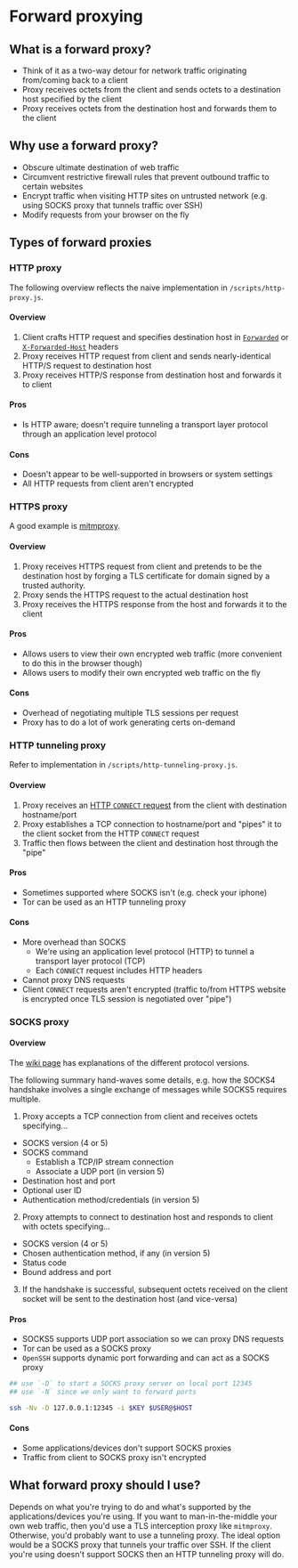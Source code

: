 # Forward proxying

## What is a forward proxy?

* Think of it as a two-way detour for network traffic originating from/coming back to a client
* Proxy receives octets from the client and sends octets to a destination host specified by the client
* Proxy receives octets from the destination host and forwards them to the client

## Why use a forward proxy?

* Obscure ultimate destination of web traffic
* Circumvent restrictive firewall rules that prevent outbound traffic to certain websites
* Encrypt traffic when visiting HTTP sites on untrusted network (e.g. using SOCKS proxy that tunnels traffic over SSH)
* Modify requests from your browser on the fly

## Types of forward proxies

### HTTP proxy

The following overview reflects the naive implementation in `/scripts/http-proxy.js`.

#### Overview

1. Client crafts HTTP request and specifies destination host in [`Forwarded`](https://developer.mozilla.org/en-US/docs/Web/HTTP/Headers/Forwarded) or [`X-Forwarded-Host`](https://developer.mozilla.org/en-US/docs/Web/HTTP/Headers/X-Forwarded-Host) headers
1. Proxy receives HTTP request from client and sends nearly-identical HTTP/S request to destination host
1. Proxy receives HTTP/S response from destination host and forwards it to client

#### Pros

* Is HTTP aware; doesn't require tunneling a transport layer protocol through an application level protocol

#### Cons

* Doesn't appear to be well-supported in browsers or system settings
* All HTTP requests from client aren't encrypted

### HTTPS proxy

A good example is [mitmproxy](https://mitmproxy.org/).

#### Overview
1. Proxy receives HTTPS request from client and pretends to be the destination host by forging a TLS certificate for domain signed by a trusted authority.
1. Proxy sends the HTTPS request to the actual destination host
1. Proxy receives the HTTPS response from the host and forwards it to the client

#### Pros
* Allows users to view their own encrypted web traffic (more convenient to do this in the browser though)
* Allows users to modify their own encrypted web traffic on the fly

#### Cons
* Overhead of negotiating multiple TLS sessions per request
* Proxy has to do a lot of work generating certs on-demand

### HTTP tunneling proxy

Refer to implementation in `/scripts/http-tunneling-proxy.js`.

#### Overview

1. Proxy receives an [HTTP `CONNECT` request](https://developer.mozilla.org/en-US/docs/Web/HTTP/Methods/CONNECT) from the client with destination hostname/port
1. Proxy establishes a TCP connection to hostname/port and "pipes" it to the client socket from the HTTP `CONNECT` request
1. Traffic then flows between the client and destination host through the "pipe"

#### Pros

* Sometimes supported where SOCKS isn't (e.g. check your iphone)
* Tor can be used as an HTTP tunneling proxy

#### Cons

* More overhead than SOCKS
  * We're using an application level protocol (HTTP) to tunnel a transport layer protocol (TCP)
  * Each `CONNECT` request includes HTTP headers
* Cannot proxy DNS requests
* Client `CONNECT` requests aren't encrypted (traffic to/from HTTPS website is encrypted once TLS session is negotiated over "pipe")

### SOCKS proxy

#### Overview

The [wiki page](https://en.wikipedia.org/wiki/SOCKS) has explanations of the different protocol versions.

The following summary hand-waves some details, e.g. how the SOCKS4 handshake involves a single exchange of messages while SOCKS5 requires multiple.

1. Proxy accepts a TCP connection from client and receives octets specifying...
  * SOCKS version (4 or 5)
  * SOCKS command
      * Establish a TCP/IP stream connection
      * Associate a UDP port (in version 5)
  * Destination host and port
  * Optional user ID
  * Authentication method/credentials (in version 5)
2. Proxy attempts to connect to destination host and responds to client with octets specifying...
  * SOCKS version (4 or 5)
  * Chosen authentication method, if any (in version 5)
  * Status code
  * Bound address and port
3. If the handshake is successful, subsequent octets received on the client socket will be sent to the destination host (and vice-versa)

#### Pros

* SOCKS5 supports UDP port association so we can proxy DNS requests
* Tor can be used as a SOCKS proxy
* `OpenSSH` supports dynamic port forwarding and can act as a SOCKS proxy

```bash
## use `-D` to start a SOCKS proxy server on local port 12345
## use `-N` since we only want to forward ports

ssh -Nv -D 127.0.0.1:12345 -i $KEY $USER@$HOST
```

#### Cons

* Some applications/devices don't support SOCKS proxies
* Traffic from client to SOCKS proxy isn't encrypted

## What forward proxy should I use?
Depends on what you're trying to do and what's supported by the applications/devices you're using. If you want to man-in-the-middle your own web traffic, then you'd use a TLS interception proxy like `mitmproxy`. Otherwise, you'd probably want to use a tunneling proxy. The ideal option would be a SOCKS proxy that tunnels your traffic over SSH. If the client you're using doesn't support SOCKS then an HTTP tunneling proxy will do.
